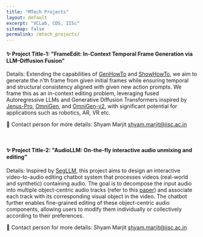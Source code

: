 ```yaml
---
title: "MTech Projects"
layout: default
excerpt: "VCLab, CDS, IISc"
sitemap: false
permalink: /mtech_projects/
---
```



#### ✨ Project Title-1: "FrameEdit: In-Context Temporal Frame Generation via LLM–Diffusion Fusion"
Details: Extending the capabilities of [GenHowTo](https://arxiv.org/abs/2312.07322) and [ShowHowTo](https://arxiv.org/abs/2412.01987), we aim to generate the n’th frame from given initial frames while ensuring temporal and structural consistency aligned with given new action prompts. We frame this as an in-context editing problem, leveraging fused Autoregressive LLMs and Generative Diffusion Transformers inspired by [Jenus-Pro](https://arxiv.org/abs/2501.17811), [OmniGen](https://arxiv.org/abs/2409.11340), and [OmniGen-v2](https://arxiv.org/abs/2506.18871), with significant potential for applications such as robotics, AR, VR etc.

🔗 Contact person for more details: Shyam Marjit <a href="mailto:shyam.marjit@iisc.ac.in">shyam.marjit@iisc.ac.in</a>

<br>

#### ✨ Project Title-2: "AudioLLM: On-the-fly interactive audio unmixing and editing"
Details: Inspired by [SegLLM](https://berkeley-hipie.github.io/segllm.github.io/), this project aims to design an interactive video-to-audio editing chatbot system that processes videos (real-world and synthetic) containing audio. The goal is to decompose the input audio into multiple object-centric audio tracks (refer to this [paper](https://arxiv.org/abs/2506.20995)) and associate each track with its corresponding visual object in the video. The chatbot further enables fine-grained editing of these object-centric audio components, allowing users to modify them individually or collectively according to their preferences.


🔗 Contact person for more details: Shyam Marjit <a href="mailto:shyam.marjit@iisc.ac.in">shyam.marjit@iisc.ac.in</a>
